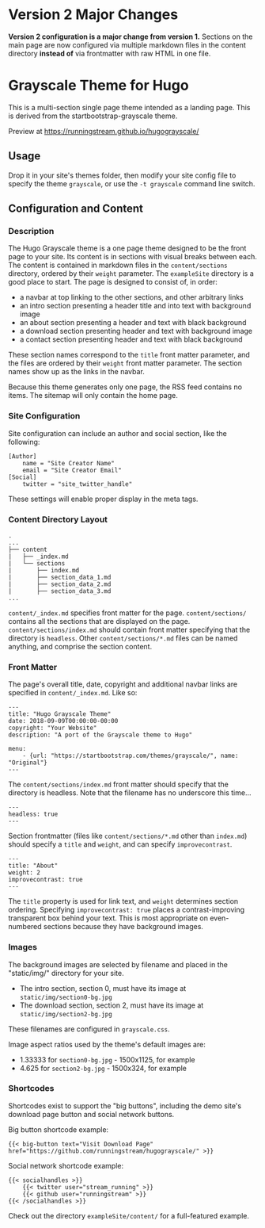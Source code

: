 # Version 2 Major Changes

**Version 2 configuration is a major change from version 1.**  Sections on the main page are now configured via multiple markdown files in the content directory **instead of** via frontmatter with raw HTML in one file.

# Grayscale Theme for Hugo

This is a multi-section single page theme intended as a landing page.  This is derived from the startbootstrap-grayscale theme.

Preview at https://runningstream.github.io/hugograyscale/

## Usage

Drop it in your site's themes folder, then modify your site config file to specify the theme `grayscale`, or use the `-t grayscale` command line switch.

## Configuration and Content

### Description

The Hugo Grayscale theme is a one page theme designed to be the front page to your site.  Its content is in sections with visual breaks between each.  The content is contained in markdown files in the `content/sections` directory, ordered by their `weight` parameter.  The `exampleSite` directory is a good place to start.  The page is designed to consist of, in order:

* a navbar at top linking to the other sections, and other arbitrary links
* an intro section presenting a header title and into text with background image
* an about section presenting a header and text with black background
* a download section presenting header and text with background image
* a contact section presenting header and text with black background
 
These section names correspond to the `title` front matter parameter, and the files are ordered by their `weight` front matter parameter.  The section names show up as the links in the navbar.

Because this theme generates only one page, the RSS feed contains no items.  The sitemap will only contain the home page.

### Site Configuration

Site configuration can include an author and social section, like the following:

```
[Author]
    name = "Site Creator Name"
    email = "Site Creator Email"
[Social]
    twitter = "site_twitter_handle"
```

These settings will enable proper display in the meta tags.

### Content Directory Layout

```
.
...
├── content
|   ├── _index.md
|   └── sections
|       ├── index.md
|       ├── section_data_1.md
|       ├── section_data_2.md
|       ├── section_data_3.md
...
```

`content/_index.md` specifies front matter for the page.  `content/sections/` contains all the sections that are displayed on the page. `content/sections/index.md` should contain front matter specifying that the directory is `headless`.  Other `content/sections/*.md` files can be named anything, and comprise the section content.

### Front Matter

The page's overall title, date, copyright and additional navbar links are specified in `content/_index.md`.  Like so:

```
---
title: "Hugo Grayscale Theme"
date: 2018-09-09T00:00:00-00:00
copyright: "Your Website"
description: "A port of the Grayscale theme to Hugo"

menu:
    - {url: "https://startbootstrap.com/themes/grayscale/", name: "Original"}
---
```

The `content/sections/index.md` front matter should specify that the directory is headless.  Note that the filename has no underscore this time...

```
---
headless: true
---
```

Section frontmatter (files like `content/sections/*.md` other than `index.md`) should specify a `title` and `weight`, and can specify `improvecontrast`.

```
---
title: "About"
weight: 2
improvecontrast: true
---
```

The `title` property is used for link text, and `weight` determines section ordering.  Specifying `improvecontrast: true` places a contrast-improving transparent box behind your text.  This is most appropriate on even-numbered sections because they have background images.

### Images

The background images are selected by filename and placed in the "static/img/" directory for your site.

* The intro section, section 0, must have its image at `static/img/section0-bg.jpg`
* The download section, section 2, must have its image at `static/img/section2-bg.jpg`

These filenames are configured in `grayscale.css`.

Image aspect ratios used by the theme's default images are:

* 1.33333 for `section0-bg.jpg` - 1500x1125, for example
* 4.625 for `section2-bg.jpg` - 1500x324, for example

### Shortcodes

Shortcodes exist to support the "big buttons", including the demo site's download page button and social network buttons.

Big button shortcode example:

```
{{< big-button text="Visit Download Page" href="https://github.com/runningstream/hugograyscale/" >}}
```

Social network shortcode example:

```
{{< socialhandles >}}
    {{< twitter user="stream_running" >}}
    {{< github user="runningstream" >}}
{{< /socialhandles >}}
```

Check out the directory `exampleSite/content/` for a full-featured example.
